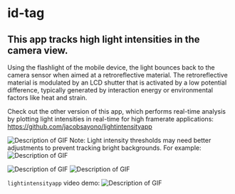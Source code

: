 # id-tag

## This app tracks high light intensities in the camera view.

Using the flashlight of the mobile device, the light bounces back to the camera sensor when aimed at a retroreflective material. The retroreflective material is modulated by an LCD shutter that is activated by a low potential difference, typically generated by interaction energy or environmental factors like heat and strain.

Check out the other version of this app, which performs real-time analysis by plotting light intensities in real-time for high framerate applications: https://github.com/jacobsayono/lightintensityapp

![Description of GIF](/assets/IMG_5477.gif)
Note: Light intensity thresholds may need better adjustments to prevent tracking bright backgrounds. For example:
![Description of GIF](/assets/20231012_171446.gif)

![Description of GIF](/assets/outward.gif)
![Description of GIF](/assets/outward_1.gif)

`lightintensityapp` video demo:
![Description of GIF](/assets/rbb.gif)
